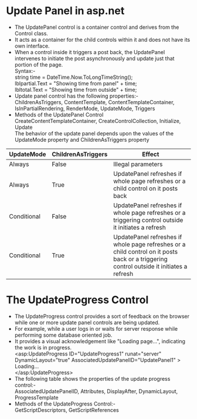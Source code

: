 # Update Panel in asp.net
- The UpdatePanel control is a container control and derives from the Control class. 
- It acts as a container for the child controls within it and does not have its own interface.
- When a control inside it triggers a post back, the UpdatePanel intervenes to initiate the post asynchronously and update just that portion of the page.<br>
Syntax:-<br>
string time = DateTime.Now.ToLongTimeString();<br>
lblpartial.Text = "Showing time from panel" + time;<br>
lbltotal.Text = "Showing time from outside" + time;<br>
- Update panel control has the following properties:-<br>
ChildrenAsTriggers, ContentTemplate, ContentTemplateContainer, IsInPartialRendering, RenderMode, UpdateMode, Triggers<br>
- Methods of the UpdatePanel Control<br>
CreateContentTemplateContainer, CreateControlCollection, Initialize, Update<br>
The behavior of the update panel depends upon the values of the UpdateMode property and ChildrenAsTriggers property<br>

|UpdateMode|ChildrenAsTriggers|Effect|
|-----------|-----------------|-----------|
|Always|False|Illegal parameters|
|Always|True|UpdatePanel refreshes if whole page refreshes or a child control on it posts back|
|Conditional|False|UpdatePanel refreshes if whole page refreshes or a triggering control outside it initiates a refresh|
|Conditional|True|UpdatePanel refreshes if whole page refreshes or a child control on it posts back or a triggering control outside it initiates a refresh|

# The UpdateProgress Control
- The UpdateProgress control provides a sort of feedback on the browser while one or more update panel controls are being updated.
- For example, while a user logs in or waits for server response while performing some database oriented job.
- It provides a visual acknowledgement like "Loading page...", indicating the work is in progress.<br>
<asp:UpdateProgress ID="UpdateProgress1" runat="server" DynamicLayout="true" AssociatedUpdatePanelID="UpdatePanel1" ><br>
   <ProgressTemplate>
      Loading...
   </ProgressTemplate><br>
</asp:UpdateProgress><br>
- The following table shows the properties of the update progress control:-<br>
AssociatedUpdatePanelID, Attributes, DisplayAfter, DynamicLayout, ProgressTemplate<br>
- Methods of the UpdateProgress Control:-<br>
GetScriptDescriptors, GetScriptReferences



   
